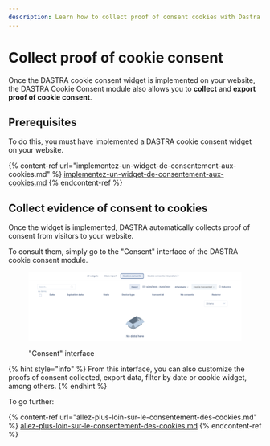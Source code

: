 ```yaml
---
description: Learn how to collect proof of consent cookies with Dastra.
---
```


# Collect proof of cookie consent

Once the DASTRA cookie consent widget is implemented on your website, the DASTRA Cookie Consent module also allows you to **collect** and **export proof of cookie consent**.

## Prerequisites

To do this, you must have implemented a DASTRA cookie consent widget on your website.

{% content-ref url="implementez-un-widget-de-consentement-aux-cookies.md" %}
[implementez-un-widget-de-consentement-aux-cookies.md](implementez-un-widget-de-consentement-aux-cookies.md)
{% endcontent-ref %}

## Collect evidence of consent to cookies

Once the widget is implemented, DASTRA automatically collects proof of consent from visitors to your website.

To consult them, simply go to the "Consent" interface of the DASTRA cookie consent module.

<figure><img src="../../../.gitbook/assets/Capture d’écran 2023-02-21 à 16.20.07.png" alt=""><figcaption><p>"Consent" interface</p></figcaption></figure>

{% hint style="info" %}
From this interface, you can also customize the proofs of consent collected, export data, filter by date or cookie widget, among others.
{% endhint %}

To go further:

{% content-ref url="allez-plus-loin-sur-le-consentement-des-cookies.md" %}
[allez-plus-loin-sur-le-consentement-des-cookies.md](allez-plus-loin-sur-le-consentement-des-cookies.md)
{% endcontent-ref %}

